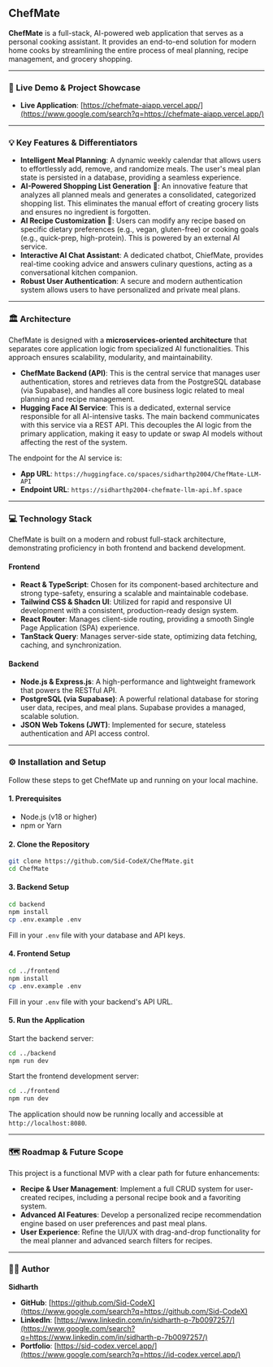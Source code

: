 ## ChefMate

**ChefMate** is a full-stack, AI-powered web application that serves as a personal cooking assistant. It provides an end-to-end solution for modern home cooks by streamlining the entire process of meal planning, recipe management, and grocery shopping.

-----

### 🚀 Live Demo & Project Showcase

  * **Live Application**: [https://chefmate-aiapp.vercel.app/](https://www.google.com/search?q=https://chefmate-aiapp.vercel.app/)

-----

### 💡 Key Features & Differentiators

  * **Intelligent Meal Planning**: A dynamic weekly calendar that allows users to effortlessly add, remove, and randomize meals. The user's meal plan state is persisted in a database, providing a seamless experience.
  * **AI-Powered Shopping List Generation** 🛒: An innovative feature that analyzes all planned meals and generates a consolidated, categorized shopping list. This eliminates the manual effort of creating grocery lists and ensures no ingredient is forgotten.
  * **AI Recipe Customization** 🧠: Users can modify any recipe based on specific dietary preferences (e.g., vegan, gluten-free) or cooking goals (e.g., quick-prep, high-protein). This is powered by an external AI service.
  * **Interactive AI Chat Assistant**: A dedicated chatbot, ChiefMate, provides real-time cooking advice and answers culinary questions, acting as a conversational kitchen companion.
  * **Robust User Authentication**: A secure and modern authentication system allows users to have personalized and private meal plans.

-----

### 🏛️ Architecture

ChefMate is designed with a **microservices-oriented architecture** that separates core application logic from specialized AI functionalities. This approach ensures scalability, modularity, and maintainability.

  * **ChefMate Backend (API)**: This is the central service that manages user authentication, stores and retrieves data from the PostgreSQL database (via Supabase), and handles all core business logic related to meal planning and recipe management.
  * **Hugging Face AI Service**: This is a dedicated, external service responsible for all AI-intensive tasks. The main backend communicates with this service via a REST API. This decouples the AI logic from the primary application, making it easy to update or swap AI models without affecting the rest of the system.

The endpoint for the AI service is:

  * **App URL**: `https://huggingface.co/spaces/sidharthp2004/ChefMate-LLM-API`
  * **Endpoint URL**: `https://sidharthp2004-chefmate-llm-api.hf.space`

-----

### 💻 Technology Stack

ChefMate is built on a modern and robust full-stack architecture, demonstrating proficiency in both frontend and backend development.

#### **Frontend**

  * **React & TypeScript**: Chosen for its component-based architecture and strong type-safety, ensuring a scalable and maintainable codebase.
  * **Tailwind CSS & Shadcn UI**: Utilized for rapid and responsive UI development with a consistent, production-ready design system.
  * **React Router**: Manages client-side routing, providing a smooth Single Page Application (SPA) experience.
  * **TanStack Query**: Manages server-side state, optimizing data fetching, caching, and synchronization.

#### **Backend**

  * **Node.js & Express.js**: A high-performance and lightweight framework that powers the RESTful API.
  * **PostgreSQL (via Supabase)**: A powerful relational database for storing user data, recipes, and meal plans. Supabase provides a managed, scalable solution.
  * **JSON Web Tokens (JWT)**: Implemented for secure, stateless authentication and API access control.

-----

### ⚙️ Installation and Setup

Follow these steps to get ChefMate up and running on your local machine.

#### **1. Prerequisites**

  * Node.js (v18 or higher)
  * npm or Yarn

#### **2. Clone the Repository**

```bash
git clone https://github.com/Sid-CodeX/ChefMate.git
cd ChefMate
```

#### **3. Backend Setup**

```bash
cd backend
npm install
cp .env.example .env
```

Fill in your `.env` file with your database and API keys.

#### **4. Frontend Setup**

```bash
cd ../frontend
npm install
cp .env.example .env
```

Fill in your `.env` file with your backend's API URL.

#### **5. Run the Application**

Start the backend server:

```bash
cd ../backend
npm run dev
```

Start the frontend development server:

```bash
cd ../frontend
npm run dev
```

The application should now be running locally and accessible at `http://localhost:8080`.

-----

### 🗺️ Roadmap & Future Scope

This project is a functional MVP with a clear path for future enhancements:

  * **Recipe & User Management**: Implement a full CRUD system for user-created recipes, including a personal recipe book and a favoriting system.
  * **Advanced AI Features**: Develop a personalized recipe recommendation engine based on user preferences and past meal plans.
  * **User Experience**: Refine the UI/UX with drag-and-drop functionality for the meal planner and advanced search filters for recipes.

-----

### 👨‍💻 Author

**Sidharth**

  * **GitHub**: [https://github.com/Sid-CodeX](https://www.google.com/search?q=https://github.com/Sid-CodeX)
  * **LinkedIn**: [https://www.linkedin.com/in/sidharth-p-7b0097257/](https://www.google.com/search?q=https://www.linkedin.com/in/sidharth-p-7b0097257/)
  * **Portfolio**: [https://sid-codex.vercel.app/](https://www.google.com/search?q=https://id-codex.vercel.app/)